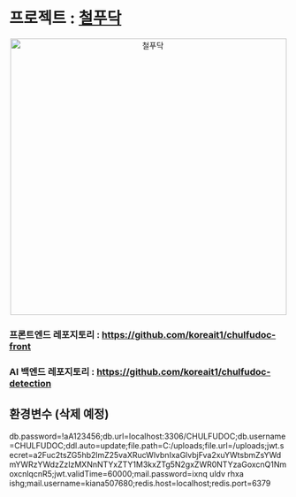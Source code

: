# 프로젝트 : [철푸닥](https://chulfudoc.xyz)
<div align="center">
  <a href="https://chulfudoc.xyz">
    <img src="https://github.com/koreait1/chulfudoc-api/tree/master/img/logo.png" alt="철푸닥" width="500"/>
  </a><br />
</div>

### 프론트엔드 레포지토리 : https://github.com/koreait1/chulfudoc-front
### AI 백엔드 레포지토리 : https://github.com/koreait1/chulfudoc-detection

## 환경변수 (삭제 예정)
db.password=!aA123456;db.url=localhost:3306/CHULFUDOC;db.username=CHULFUDOC;ddl.auto=update;file.path=C:/uploads;file.url=/uploads;jwt.secret=a2Fuc2tsZG5hb2lmZ25vaXRucWlvbnIxaGlvbjFva2xuYWtsbmZsYWdmYWRzYWdzZzIzMXNnNTYxZTY1M3kxZTg5N2gxZWR0NTYzaGoxcnQ1NmoxcnlqcnR5;jwt.validTime=60000;mail.password=ixnq uldv rhxa ishg;mail.username=kiana507680;redis.host=localhost;redis.port=6379

